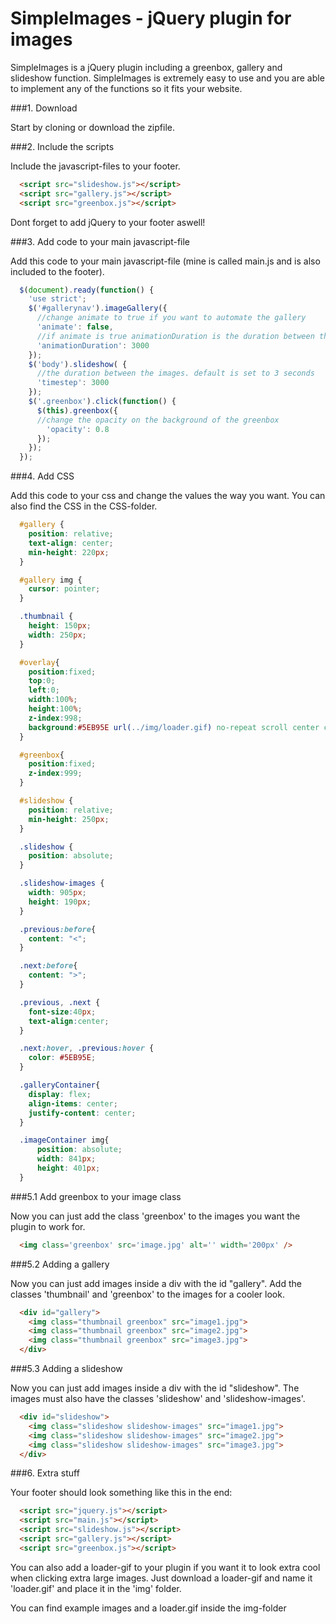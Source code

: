 SimpleImages - jQuery plugin for images
=============
SimpleImages is a jQuery plugin including a greenbox, gallery and slideshow function. SimpleImages is extremely easy to use and you are able to implement any of the functions so it fits your website.

###1. Download

Start by cloning or download the zipfile.

###2. Include the scripts

Include the javascript-files to your footer.

```html
  <script src="slideshow.js"></script>
  <script src="gallery.js"></script>
  <script src="greenbox.js"></script>
```

Dont forget to add jQuery to your footer aswell!

###3. Add code to your main javascript-file

Add this code to your main javascript-file (mine is called main.js and is also included to the footer).

```javascript
  $(document).ready(function() {
    'use strict';
    $('#gallerynav').imageGallery({
      //change animate to true if you want to automate the gallery
      'animate': false,
      //if animate is true animationDuration is the duration between the images in the gallery
      'animationDuration': 3000
    });
    $('body').slideshow( {
      //the duration between the images. default is set to 3 seconds 
      'timestep': 3000
    });
    $('.greenbox').click(function() {
      $(this).greenbox({
      //change the opacity on the background of the greenbox
        'opacity': 0.8
      });
    });
  });
```

###4. Add CSS

Add this code to your css and change the values the way you want. You can also find the CSS in the CSS-folder.

```css
  #gallery {
    position: relative;
    text-align: center;
    min-height: 220px;
  }

  #gallery img {
    cursor: pointer;
  }

  .thumbnail {
    height: 150px;
    width: 250px;
  }

  #overlay{
    position:fixed;
    top:0;
    left:0;
    width:100%;
    height:100%;
    z-index:998;
    background:#5EB95E url(../img/loader.gif) no-repeat scroll center center;
  }

  #greenbox{
    position:fixed;
    z-index:999;
  }

  #slideshow {
    position: relative;
    min-height: 250px;
  }

  .slideshow {
    position: absolute;
  }

  .slideshow-images {
    width: 905px;
    height: 190px;
  }

  .previous:before{
    content: "<";
  }

  .next:before{
    content: ">";
  }

  .previous, .next {
    font-size:40px;
    text-align:center;
  }

  .next:hover, .previous:hover {
    color: #5EB95E;
  }

  .galleryContainer{
    display: flex;
    align-items: center;
    justify-content: center;
  }

  .imageContainer img{
      position: absolute;
      width: 841px;
      height: 401px; 
  }
```

###5.1 Add greenbox to your image class

Now you can just add the class 'greenbox' to the images you want the plugin to work for.

```html
  <img class='greenbox' src='image.jpg' alt='' width='200px' />
```

###5.2 Adding a gallery

Now you can just add images inside a div with the id "gallery". Add the classes 'thumbnail' and 'greenbox' to the images for a cooler look.

```html
  <div id="gallery"> 
    <img class="thumbnail greenbox" src="image1.jpg"> 
    <img class="thumbnail greenbox" src="image2.jpg"> 
    <img class="thumbnail greenbox" src="image3.jpg"> 
  </div>
```

###5.3 Adding a slideshow

Now you can just add images inside a div with the id "slideshow". The images must also have the classes 'slideshow' and 'slideshow-images'.

```html
  <div id="slideshow"> 
    <img class="slideshow slideshow-images" src="image1.jpg"> 
    <img class="slideshow slideshow-images" src="image2.jpg"> 
    <img class="slideshow slideshow-images" src="image3.jpg"> 
  </div>
```

###6. Extra stuff

Your footer should look something like this in the end: 

```html
  <script src="jquery.js"></script>
  <script src="main.js"></script> 
  <script src="slideshow.js"></script> 
  <script src="gallery.js"></script> 
  <script src="greenbox.js"></script>
```

You can also add a loader-gif to your plugin if you want it to look extra cool when clicking extra large images. Just download a loader-gif and name it 'loader.gif' and place it in the 'img' folder. 

You can find example images and a loader.gif inside the img-folder
